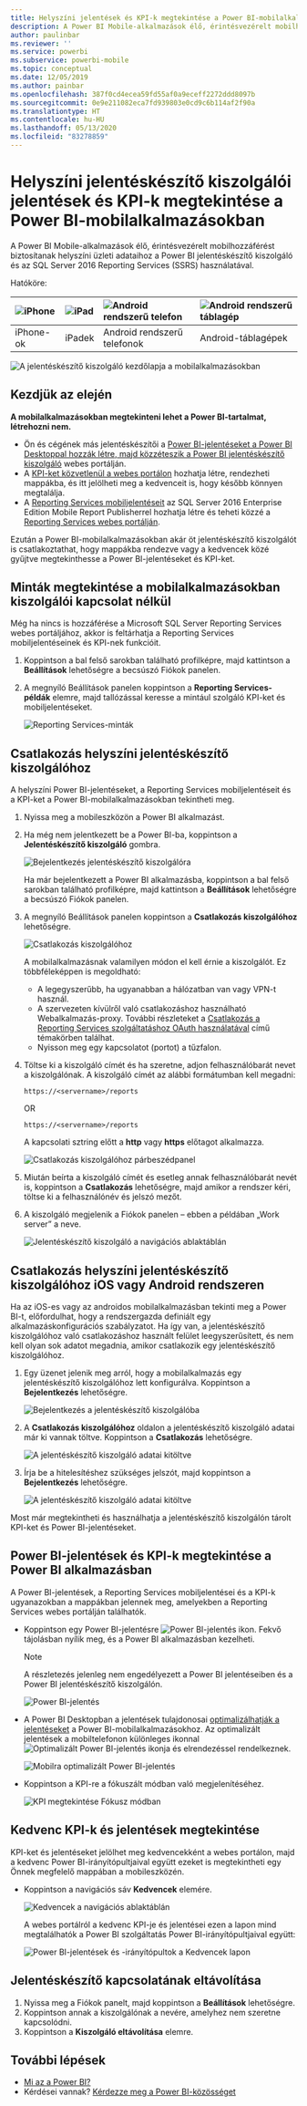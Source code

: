 ```yaml
---
title: Helyszíni jelentések és KPI-k megtekintése a Power BI-mobilalkalmazásokban
description: A Power BI Mobile-alkalmazások élő, érintésvezérelt mobilhozzáférést biztosítanak helyszíni üzleti adataihoz a Microsoft SQL Server Reporting Services és a Power BI jelentéskészítő kiszolgáló használatával.
author: paulinbar
ms.reviewer: ''
ms.service: powerbi
ms.subservice: powerbi-mobile
ms.topic: conceptual
ms.date: 12/05/2019
ms.author: painbar
ms.openlocfilehash: 387f0cd4ecea59fd55af0a9eceff2272ddd8097b
ms.sourcegitcommit: 0e9e211082eca7fd939803e0cd9c6b114af2f90a
ms.translationtype: HT
ms.contentlocale: hu-HU
ms.lasthandoff: 05/13/2020
ms.locfileid: "83278859"
---
```

# <a name="view-on-premises-report-server-reports-and-kpis-in-the-power-bi-mobile-apps"></a>Helyszíni jelentéskészítő kiszolgálói jelentések és KPI-k megtekintése a Power BI-mobilalkalmazásokban

A Power BI Mobile-alkalmazások élő, érintésvezérelt mobilhozzáférést biztosítanak helyszíni üzleti adataihoz a Power BI jelentéskészítő kiszolgáló és az SQL Server 2016 Reporting Services (SSRS) használatával.

Hatóköre:

| ![iPhone](./media/mobile-app-ssrs-kpis-mobile-on-premises-reports/iphone-logo-50-px.png) | ![iPad](./media/mobile-app-ssrs-kpis-mobile-on-premises-reports/ipad-logo-50-px.png) | ![Android rendszerű telefon](./media/mobile-app-ssrs-kpis-mobile-on-premises-reports/android-phone-logo-50-px.png) | ![Android rendszerű táblagép](./media/mobile-app-ssrs-kpis-mobile-on-premises-reports/android-tablet-logo-50-px.png) |
|:--- |:--- |:--- |:--- |
| iPhone-ok |iPadek |Android rendszerű telefonok |Android-táblagépek |


![A jelentéskészítő kiszolgáló kezdőlapja a mobilalkalmazásokban](./media/mobile-app-ssrs-kpis-mobile-on-premises-reports/power-bi-ipad-pbi-report-server-home.png)

## <a name="first-things-first"></a>Kezdjük az elején
**A mobilalkalmazásokban megtekinteni lehet a Power BI-tartalmat, létrehozni nem.**

* Ön és cégének más jelentéskészítői a [Power BI-jelentéseket a Power BI Desktoppal hozzák létre, majd közzéteszik a Power BI jelentéskészítő kiszolgáló](../../report-server/quickstart-create-powerbi-report.md) webes portálján. 
* A [KPI-ket közvetlenül a webes portálon](https://docs.microsoft.com/sql/reporting-services/working-with-kpis-in-reporting-services) hozhatja létre, rendezheti mappákba, és itt jelölheti meg a kedvenceit is, hogy később könnyen megtalálja. 
* A [Reporting Services mobiljelentéseit](https://docs.microsoft.com/sql/reporting-services/mobile-reports/create-mobile-reports-with-sql-server-mobile-report-publisher) az SQL Server 2016 Enterprise Edition Mobile Report Publisherrel hozhatja létre és teheti közzé a [Reporting Services webes portálján](https://docs.microsoft.com/sql/reporting-services/web-portal-ssrs-native-mode).  

Ezután a Power BI-mobilalkalmazásokban akár öt jelentéskészítő kiszolgálót is csatlakoztathat, hogy mappákba rendezve vagy a kedvencek közé gyűjtve megtekinthesse a Power BI-jelentéseket és KPI-ket. 

## <a name="explore-samples-in-the-mobile-apps-without-a-server-connection"></a>Minták megtekintése a mobilalkalmazásokban kiszolgálói kapcsolat nélkül
Még ha nincs is hozzáférése a Microsoft SQL Server Reporting Services webes portáljához, akkor is feltárhatja a Reporting Services mobiljelentéseinek és KPI-nek funkcióit. 

1. Koppintson a bal felső sarokban található profilképre, majd kattintson a **Beállítások** lehetőségre a becsúszó Fiókok panelen.

2. A megnyíló Beállítások panelen koppintson a **Reporting Services-példák** elemre, majd tallózással keresse a mintául szolgáló KPI-ket és mobiljelentéseket.
   
   ![Reporting Services-minták](./media/mobile-app-ssrs-kpis-mobile-on-premises-reports/power-bi-iphone-ssrs-samples.png)

## <a name="connect-to-an-on-premises-report-server"></a>Csatlakozás helyszíni jelentéskészítő kiszolgálóhoz
A helyszíni Power BI-jelentéseket, a Reporting Services mobiljelentéseit és a KPI-ket a Power BI-mobilalkalmazásokban tekintheti meg. 

1. Nyissa meg a mobileszközön a Power BI alkalmazást.
2. Ha még nem jelentkezett be a Power BI-ba, koppintson a **Jelentéskészítő kiszolgáló** gombra.
   
   ![Bejelentkezés jelentéskészítő kiszolgálóra](./media/mobile-app-ssrs-kpis-mobile-on-premises-reports/power-bi-connect-to-rs-login.png)
   
   Ha már bejelentkezett a Power BI alkalmazásba, koppintson a bal felső sarokban található profilképre, majd kattintson a **Beállítások** lehetőségre a becsúszó Fiókok panelen.
3. A megnyíló Beállítások panelen koppintson a **Csatlakozás kiszolgálóhoz** lehetőségre.
   
    ![Csatlakozás kiszolgálóhoz](./media/mobile-app-ssrs-kpis-mobile-on-premises-reports/power-bi-android-server-sign-in.png)

    A mobilalkalmazásnak valamilyen módon el kell érnie a kiszolgálót. Ez többféleképpen is megoldható:
     * A legegyszerűbb, ha ugyanabban a hálózatban van vagy VPN-t használ.
     * A szervezeten kívülről való csatlakozáshoz használható Webalkalmazás-proxy. További részleteket a [Csatlakozás a Reporting Services szolgáltatáshoz OAuth használatával](mobile-oauth-ssrs.md) című témakörben találhat.
     * Nyisson meg egy kapcsolatot (portot) a tűzfalon.

4. Töltse ki a kiszolgáló címét és ha szeretne, adjon felhasználóbarát nevet a kiszolgálónak. A kiszolgáló címét az alábbi formátumban kell megadni:
   
     `https://<servername>/reports`
   
     OR
   
     `https://<servername>/reports`
   
   A kapcsolati sztring előtt a **http** vagy **https** előtagot alkalmazza.
   
    ![Csatlakozás kiszolgálóhoz párbeszédpanel](./media/mobile-app-ssrs-kpis-mobile-on-premises-reports/power-bi-ios-connect-to-server-dialog.png)
5. Miután beírta a kiszolgáló címét és esetleg annak felhasználóbarát nevét is, koppintson a **Csatlakozás** lehetőségre, majd amikor a rendszer kéri, töltse ki a felhasználónév és jelszó mezőt.
6. A kiszolgáló megjelenik a Fiókok panelen – ebben a példában „Work server” a neve.
   
   ![Jelentéskészítő kiszolgáló a navigációs ablaktáblán](./media/mobile-app-ssrs-kpis-mobile-on-premises-reports/power-bi-iphone-left-nav-report-server.png)

## <a name="connect-to-an-on-premises-report-server-in-ios-or-android"></a>Csatlakozás helyszíni jelentéskészítő kiszolgálóhoz iOS vagy Android rendszeren

Ha az iOS-es vagy az androidos mobilalkalmazásban tekinti meg a Power BI-t, előfordulhat, hogy a rendszergazda definiált egy alkalmazáskonfigurációs szabályzatot. Ha így van, a jelentéskészítő kiszolgálóhoz való csatlakozáshoz használt felület leegyszerűsített, és nem kell olyan sok adatot megadnia, amikor csatlakozik egy jelentéskészítő kiszolgálóhoz. 

1. Egy üzenet jelenik meg arról, hogy a mobilalkalmazás egy jelentéskészítő kiszolgálóhoz lett konfigurálva. Koppintson a **Bejelentkezés** lehetőségre.

    ![Bejelentkezés a jelentéskészítő kiszolgálóba](./media/mobile-app-ssrs-kpis-mobile-on-premises-reports/power-bi-config-server-sign-in.png)

2.  A **Csatlakozás kiszolgálóhoz** oldalon a jelentéskészítő kiszolgáló adatai már ki vannak töltve. Koppintson a **Csatlakozás** lehetőségre.

    ![A jelentéskészítő kiszolgáló adatai kitöltve](./media/mobile-app-ssrs-kpis-mobile-on-premises-reports/power-bi-ios-remote-configure-connect-server.png)

3. Írja be a hitelesítéshez szükséges jelszót, majd koppintson a **Bejelentkezés** lehetőségre. 

    ![A jelentéskészítő kiszolgáló adatai kitöltve](./media/mobile-app-ssrs-kpis-mobile-on-premises-reports/power-bi-config-server-address.png)

Most már megtekintheti és használhatja a jelentéskészítő kiszolgálón tárolt KPI-ket és Power BI-jelentéseket.

## <a name="view-power-bi-reports-and-kpis-in-the-power-bi-app"></a>Power BI-jelentések és KPI-k megtekintése a Power BI alkalmazásban
A Power BI-jelentések, a Reporting Services mobiljelentései és a KPI-k ugyanazokban a mappákban jelennek meg, amelyekben a Reporting Services webes portálján találhatók. 

* Koppintson egy Power BI-jelentésre ![Power BI-jelentés ikon](./media/mobile-app-ssrs-kpis-mobile-on-premises-reports/power-bi-rs-mobile-report-icon.png). Fekvő tájolásban nyílik meg, és a Power BI alkalmazásban kezelheti.

    > [!NOTE]
  > A részletezés jelenleg nem engedélyezett a Power BI jelentéseiben és a Power BI jelentéskészítő kiszolgálón.
  
    ![Power BI-jelentés](./media/mobile-app-ssrs-kpis-mobile-on-premises-reports/power-bi-iphone-report-server-report.png)
* A Power BI Desktopban a jelentések tulajdonosai [optimalizálhatják a jelentéseket](../../create-reports/desktop-create-phone-report.md) a Power BI-mobilalkalmazásokhoz. Az optimalizált jelentések a mobiltelefonon különleges ikonnal ![Optimalizált Power BI-jelentés ikonja](./media/mobile-app-ssrs-kpis-mobile-on-premises-reports/power-bi-rs-mobile-optimized-icon.png) és elrendezéssel rendelkeznek.
  
    ![Mobilra optimalizált Power BI-jelentés](./media/mobile-app-ssrs-kpis-mobile-on-premises-reports/power-bi-rs-mobile-optimized-report.png)
* Koppintson a KPI-re a fókuszált módban való megjelenítéséhez.
  
    ![KPI megtekintése Fókusz módban](./media/mobile-app-ssrs-kpis-mobile-on-premises-reports/pbi_ipad_ssmrp_tile.png)

## <a name="view-your-favorite-kpis-and-reports"></a>Kedvenc KPI-k és jelentések megtekintése
KPI-ket és jelentéseket jelölhet meg kedvencekként a webes portálon, majd a kedvenc Power BI-irányítópultjaival együtt ezeket is megtekintheti egy Önnek megfelelő mappában a mobileszközén.

* Koppintson a navigációs sáv **Kedvencek** elemére.
  
   ![Kedvencek a navigációs ablaktáblán](./media/mobile-app-ssrs-kpis-mobile-on-premises-reports/power-bi-ipad-faves-pbi-report-server-update.png)
  
   A webes portálról a kedvenc KPI-je és jelentései ezen a lapon mind megtalálhatók a Power BI szolgáltatás Power BI-irányítópultjaival együtt:
  
   ![Power BI-jelentések és -irányítópultok a Kedvencek lapon](./media/mobile-app-ssrs-kpis-mobile-on-premises-reports/power-bi-ipad-favorites.png)

## <a name="remove-a-connection-to-a-report-server"></a>Jelentéskészítő kapcsolatának eltávolítása
1. Nyissa meg a Fiókok panelt, majd koppintson a **Beállítások** lehetőségre.
2. Koppintson annak a kiszolgálónak a nevére, amelyhez nem szeretne kapcsolódni.
3. Koppintson a **Kiszolgáló eltávolítása** elemre.

## <a name="next-steps"></a>További lépések
* [Mi az a Power BI?](../../fundamentals/power-bi-overview.md)  
* Kérdései vannak? [Kérdezze meg a Power BI-közösséget](https://community.powerbi.com/)
